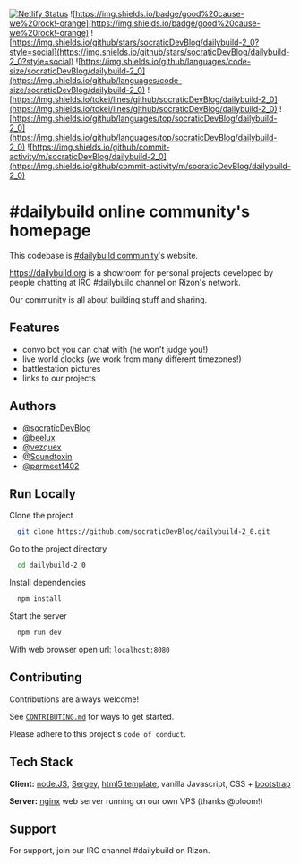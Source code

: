 [![Netlify Status](https://api.netlify.com/api/v1/badges/6aaa8a29-6a18-4d61-8763-4af92d619750/deploy-status)](https://app.netlify.com/sites/flourishing-dodol-f6712e/deploys)
![https://img.shields.io/badge/good%20cause-we%20rock!-orange](https://img.shields.io/badge/good%20cause-we%20rock!-orange) ![https://img.shields.io/github/stars/socraticDevBlog/dailybuild-2_0?style=social](https://img.shields.io/github/stars/socraticDevBlog/dailybuild-2_0?style=social)
![https://img.shields.io/github/languages/code-size/socraticDevBlog/dailybuild-2_0](https://img.shields.io/github/languages/code-size/socraticDevBlog/dailybuild-2_0)
![https://img.shields.io/tokei/lines/github/socraticDevBlog/dailybuild-2_0](https://img.shields.io/tokei/lines/github/socraticDevBlog/dailybuild-2_0)
![https://img.shields.io/github/languages/top/socraticDevBlog/dailybuild-2_0](https://img.shields.io/github/languages/top/socraticDevBlog/dailybuild-2_0)
![https://img.shields.io/github/commit-activity/m/socraticDevBlog/dailybuild-2_0](https://img.shields.io/github/commit-activity/m/socraticDevBlog/dailybuild-2_0)

# #dailybuild online community's homepage

This codebase is [#dailybuild community](https://dailybuild.org)'s website.

https://dailybuild.org is a showroom for personal projects developed by people chatting at IRC #dailybuild channel on Rizon's network.

Our community is all about building stuff and sharing.

## Features

- convo bot you can chat with (he won't judge you!)
- live world clocks (we work from many different timezones!)
- battlestation pictures
- links to our projects

## Authors

- [@socraticDevBlog](https://www.github.com/socraticDevBlog)
- [@beelux](https://github.com/beelux)
- [@vezquex](https://github.com/vezquex)
- [@Soundtoxin](https://github.com/Soundtoxin)
- [@parmeet1402](https://github.com/parmeet1402)

## Run Locally

Clone the project

```bash
  git clone https://github.com/socraticDevBlog/dailybuild-2_0.git
```

Go to the project directory

```bash
  cd dailybuild-2_0
```

Install dependencies

```bash
  npm install
```

Start the server

```bash
  npm run dev
```

With web browser open url: `localhost:8080`

## Contributing

Contributions are always welcome!

See [`CONTRIBUTING.md`](CONTRIBUTING.md) for ways to get started.

Please adhere to this project's `code of conduct`.

## Tech Stack

**Client:** [node.JS](https://nodejs.org/en/), [Sergey](https://sergey.cool/), [html5 template](https://html5up.net/), vanilla Javascript, CSS + [bootstrap](https://getbootstrap.com)

**Server:** [nginx](https://www.nginx.com/) web server running on our own VPS (thanks @bloom!)

## Support

For support, join our IRC channel #dailybuild on Rizon.
